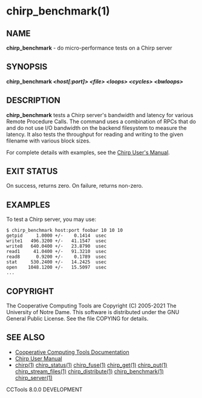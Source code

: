 






















# chirp_benchmark(1)

## NAME
**chirp_benchmark** - do micro-performance tests on a Chirp server

## SYNOPSIS
**chirp_benchmark _&lt;host[:port]&gt;_ _&lt;file&gt;_ _&lt;loops&gt;_ _&lt;cycles&gt;_ _&lt;bwloops&gt;_**

## DESCRIPTION


**chirp_benchmark** tests a Chirp server's bandwidth and latency for various
Remote Procedure Calls. The command uses a combination of RPCs that do and do
not use I/O bandwidth on the backend filesystem to measure the latency. It also
tests the throughput for reading and writing to the given filename with
various block sizes.


For complete details with examples, see the [Chirp User's Manual](http://ccl.cse.nd.edu/software/manuals/chirp.html).

## EXIT STATUS
On success, returns zero.  On failure, returns non-zero.

## EXAMPLES

To test a Chirp server, you may use:

```
$ chirp_benchmark host:port foobar 10 10 10
getpid     1.0000 +/-    0.1414  usec
write1   496.3200 +/-   41.1547  usec
write8   640.0400 +/-   23.8790  usec
read1     41.0400 +/-   91.3210  usec
read8      0.9200 +/-    0.1789  usec
stat     530.2400 +/-   14.2425  usec
open    1048.1200 +/-   15.5097  usec
...
```

## COPYRIGHT

The Cooperative Computing Tools are Copyright (C) 2005-2021 The University of Notre Dame.  This software is distributed under the GNU General Public License.  See the file COPYING for details.

## SEE ALSO


- [Cooperative Computing Tools Documentation]("../index.html")
- [Chirp User Manual]("../chirp.html")
- [chirp(1)](chirp.md)  [chirp_status(1)](chirp_status.md)  [chirp_fuse(1)](chirp_fuse.md)  [chirp_get(1)](chirp_get.md)  [chirp_put(1)](chirp_put.md)  [chirp_stream_files(1)](chirp_stream_files.md)  [chirp_distribute(1)](chirp_distribute.md)  [chirp_benchmark(1)](chirp_benchmark.md)  [chirp_server(1)](chirp_server.md)


CCTools 8.0.0 DEVELOPMENT

